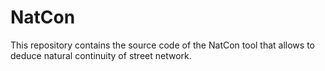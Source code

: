 # NatCon
This repository contains the source code of the NatCon tool that allows to deduce natural continuity of street network.
